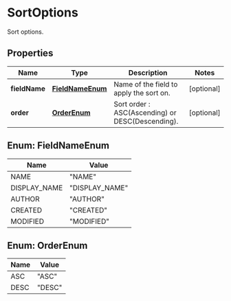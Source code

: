 

# SortOptions

Sort options.

## Properties

| Name | Type | Description | Notes |
|------------ | ------------- | ------------- | -------------|
|**fieldName** | [**FieldNameEnum**](#FieldNameEnum) | Name of the field to apply the sort on. |  [optional] |
|**order** | [**OrderEnum**](#OrderEnum) | Sort order : ASC(Ascending) or DESC(Descending). |  [optional] |



## Enum: FieldNameEnum

| Name | Value |
|---- | -----|
| NAME | &quot;NAME&quot; |
| DISPLAY_NAME | &quot;DISPLAY_NAME&quot; |
| AUTHOR | &quot;AUTHOR&quot; |
| CREATED | &quot;CREATED&quot; |
| MODIFIED | &quot;MODIFIED&quot; |



## Enum: OrderEnum

| Name | Value |
|---- | -----|
| ASC | &quot;ASC&quot; |
| DESC | &quot;DESC&quot; |




